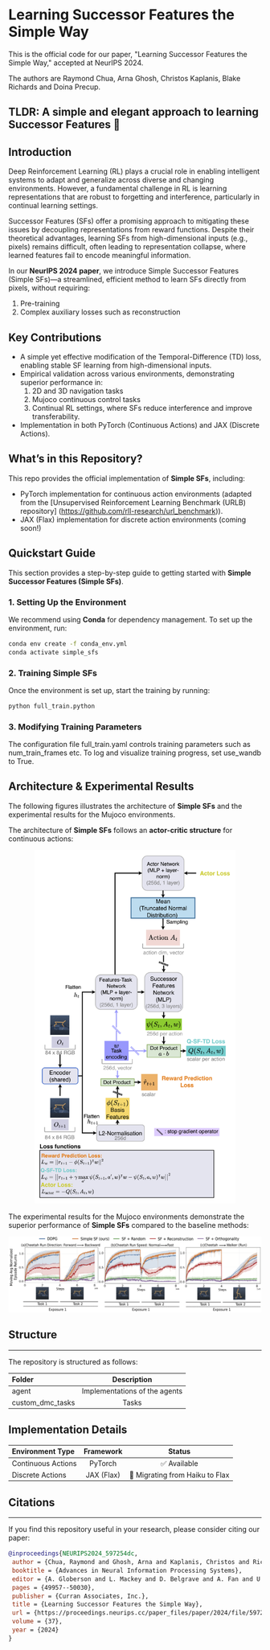 # Learning Successor Features the Simple Way 
This is the official code for our paper, "Learning Successor Features the Simple Way," accepted at NeurIPS 2024. 

The authors are Raymond Chua, Arna Ghosh, Christos Kaplanis, Blake Richards and Doina Precup.

## TLDR: A simple and elegant approach to learning Successor Features 🌟

## Introduction
Deep Reinforcement Learning (RL) plays a crucial role in enabling intelligent systems to adapt and generalize across 
diverse and changing environments. However, a fundamental challenge in RL is learning representations that are robust to 
forgetting and interference, particularly in continual learning settings.

Successor Features (SFs) offer a promising approach to mitigating these issues by decoupling representations from reward 
functions. Despite their theoretical advantages, learning SFs from high-dimensional inputs (e.g., pixels) remains difficult, 
often leading to representation collapse, where learned features fail to encode meaningful information.

In our **NeurIPS 2024 paper**, we introduce Simple Successor Features (Simple SFs)—a streamlined, efficient method to learn 
SFs directly from pixels, without requiring: 

1. Pre-training
2. Complex auxiliary losses such as reconstruction

## Key Contributions
- A simple yet effective modification of the Temporal-Difference (TD) loss, enabling stable SF learning from high-dimensional inputs.
- Empirical validation across various environments, demonstrating superior performance in:
  1. 2D and 3D navigation tasks
  2. Mujoco continuous control tasks
  3. Continual RL settings, where SFs reduce interference and improve transferability.
- Implementation in both PyTorch (Continuous Actions) and JAX (Discrete Actions).

## What’s in this Repository?
This repo provides the official implementation of **Simple SFs**, including:
- PyTorch implementation for continuous action environments (adapted from the [Unsupervised Reinforcement Learning Benchmark (URLB) repository] (https://github.com/rll-research/url_benchmark)).
- JAX (Flax) implementation for discrete action environments (coming soon!)

## Quickstart Guide 
This section provides a step-by-step guide to getting started with **Simple Successor Features (Simple SFs)**.

### 1. Setting Up the Environment
We recommend using **Conda** for dependency management. To set up the environment, run:
```bash
conda env create -f conda_env.yml
conda activate simple_sfs
```

### 2. Training Simple SFs
Once the environment is set up, start the training by running:
```bash
python full_train.python
```

### 3. Modifying Training Parameters
The configuration file full_train.yaml controls training parameters such as num_train_frames etc. 
To log and visualize training progress, set use_wandb to True. 

## Architecture & Experimental Results
The following figures illustrates the architecture of **Simple SFs** and the experimental results for the Mujoco environments. 

The architecture of **Simple SFs** follows an **actor-critic structure** for continuous actions:

<p align="center">
  <img src="img/Simple_SF_actor_critic.png" alt="Simple SF Actor-Critic Architecture" width="400">
</p>

The experimental results for the Mujoco environments demonstrate the superior performance of **Simple SFs** compared to the baseline methods:

<p align="center">
  <img src="img/mujoco_results.png" alt="Results for Mujoco Environments" width=600">
</p>





## Structure
***
The repository is structured as follows:

| Folder           |          Description          |
|:-----------------|:-----------------------------:|
| agent            | Implementations of the agents | 
| custom_dmc_tasks |             Tasks             |



## Implementation Details
| Environment Type       |           Framework            |             Status              |
|:-----------------------|:------------------------------:|:-------------------------------:|
| Continuous Actions     |            PyTorch             |            ✅ Available          |  
| Discrete Actions       |           JAX (Flax)           | 🔄 Migrating from Haiku to Flax |


## Citations
***
If you find this repository useful in your research, please consider citing our paper:

```bibtex
@inproceedings{NEURIPS2024_597254dc,
 author = {Chua, Raymond and Ghosh, Arna and Kaplanis, Christos and Richards, Blake and Precup, Doina},
 booktitle = {Advances in Neural Information Processing Systems},
 editor = {A. Globerson and L. Mackey and D. Belgrave and A. Fan and U. Paquet and J. Tomczak and C. Zhang},
 pages = {49957--50030},
 publisher = {Curran Associates, Inc.},
 title = {Learning Successor Features the Simple Way},
 url = {https://proceedings.neurips.cc/paper_files/paper/2024/file/597254dc45be8c166d3ccf0ba2d56325-Paper-Conference.pdf},
 volume = {37},
 year = {2024}
}
```




